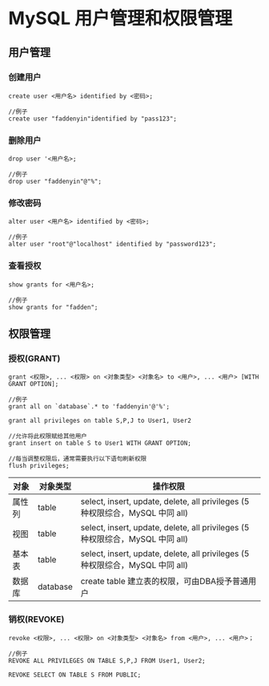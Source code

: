 <h1 style="font-size: 2.5em;"> MySQL 用户管理和权限管理</h1>
 

## 用户管理
### 创建用户

`````
create user <用户名> identified by <密码>;

//例子
create user "faddenyin"identified by "pass123";
`````


### 删除用户
`````
drop user '<用户名>;

//例子
drop user "faddenyin"@"%";
`````

### 修改密码
`````
alter user <用户名> identified by <密码>;

//例子
alter user "root"@"localhost" identified by "password123";
`````

### 查看授权

`````
show grants for <用户名>;

//例子
show grants for "fadden";
`````

## 权限管理

### 授权(GRANT)
`````
grant <权限>, ... <权限> on <对象类型> <对象名> to <用户>, ... <用户> [WITH GRANT OPTION];

//例子
grant all on `database`.* to 'faddenyin'@'%';

grant all privileges on table S,P,J to User1, User2

//允许将此权限赋给其他用户
grant insert on table S to User1 WITH GRANT OPTION;

//每当调整权限后，通常需要执行以下语句刷新权限
flush privileges;
`````
 
| 对象 | 对象类型 | 操作权限 |
| --- | --- | --- |
| 属性列 | table | select, insert, update, delete, all privileges (5种权限综合，MySQL 中同 all) |
| 视图 | table | select, insert, update, delete, all privileges (5种权限综合，MySQL 中同 all) |
| 基本表 | table | select, insert, update, delete, all privileges (5种权限综合，MySQL 中同 all) |
| 数据库 | database | create table 建立表的权限，可由DBA授予普通用户 |
  

### 销权(REVOKE)

`````
revoke <权限>, ... <权限> on <对象类型> <对象名> from <用户>, ... <用户>；

//例子
REVOKE ALL PRIVILEGES ON TABLE S,P,J FROM User1, User2;

REVOKE SELECT ON TABLE S FROM PUBLIC;

`````